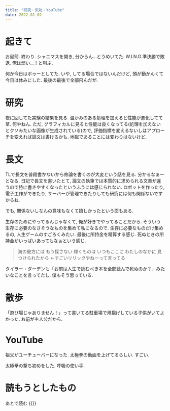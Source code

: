 ```yaml
---
title: "研究・気功・YouTube"
date: 2022-01-02
---
```


# 起きて
お昼前. 終わり. シャニマスを開き, 分からん...とうめいてた. W.I.N.G.準決勝で敗退. 俺は弱い...！と叫ぶ.

何か今日はボゥーとしてた. いや, してる場合ではないんだけど, 頭が動かんくて今日は休みにした. 最後の最後で全部飛んだが.

# 研究
夜に回してた実験の結果を見る. 温かみのある処理を加えると性能が悪化してて草. 何やねん. ただ, グラフィカルに見ると性能は良くなってる(処理を加えないとクソみたいな画像が生成されている)ので, 評価指標を変えるないしはアプローチを変えれば論文は書けるかも. 地獄であることには変わりはないけど.

# 長文
TLで長文を普段書かないから修論を書くのが大変という話を見る. 分かるなぁーとなる. 日記で長文を書いたとて, 論文の執筆では本質的に求められる文章が違うので特に書きやすくなったというふうには感じられない. ロボットを作ったり, 電子工作ができたり, サーバーが管理できたりしても研究には何も関係ないですからね.

でも, 関係ないしなんの意味もなくて嬉しかったという面もある. 

生存のためにやってるんじゃなくて, 俺が好きでやってることだから. そういう生存に必要のなさそうなものを集めて私になるので. 生存に必要なものだけ集めるの, 人生ゲームのすごろくみたい. 最後に所持金を精算する感じ. 死ぬときの所持金がいっぱいあってもなぁという感じ.

> 海の彼方には もう探さない 輝くものは いつもここに わたしのなかに 見つけられたから ←すごいリリックやねーって言ってる


タイラー・ダーデンも「お前は人生で読むべき本を全部読んで死ぬのか？」みたいなことを言ってたし, 僕もそう思っている.
# 散歩
「遊び場じゃありません！」って書いてる駐車場で凧揚げしている子供がいてよかった. お前が主人公だから.


# YouTube
祖父がユーチューバーになった. 太極拳の動画を上げてるらしい. すごい.

太極拳の撃ち初めをした. 呼吸の使い手.

# 読もうとしたもの
あとで読む
{{<tweet user="dango_bot" id="1476164687410917377">}}